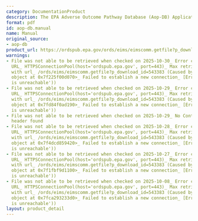```yaml
---
category: DocumentationProduct
description: The EPA Adverse Outcome Pathway Database (Aop-DB) Application User Manual
format: pdf
id: aop-db.manual
name: Manual
original_source:
- aop-db
product_url: https://ordspub.epa.gov/ords/eims/eimscomm.getfile?p_download_id=543383
warnings:
- File was not able to be retrieved when checked on 2025-10-30_ Error connecting to
  URL_ HTTPSConnectionPool(host='ordspub.epa.gov', port=443)_ Max retries exceeded
  with url_ /ords/eims/eimscomm.getfile?p_download_id=543383 (Caused by NewConnectionError('<urllib3.connection.HTTPSConnection
  object at 0x7f225f00d070>_ Failed to establish a new connection_ [Errno 101] Network
  is unreachable'))
- File was not able to be retrieved when checked on 2025-10-29_ Error connecting to
  URL_ HTTPSConnectionPool(host='ordspub.epa.gov', port=443)_ Max retries exceeded
  with url_ /ords/eims/eimscomm.getfile?p_download_id=543383 (Caused by NewConnectionError('<urllib3.connection.HTTPSConnection
  object at 0x7fd84f0ad190>_ Failed to establish a new connection_ [Errno 101] Network
  is unreachable'))
- File was not able to be retrieved when checked on 2025-10-29_ No Content-Length
  header found
- File was not able to be retrieved when checked on 2025-10-28_ Error connecting to
  URL_ HTTPSConnectionPool(host='ordspub.epa.gov', port=443)_ Max retries exceeded
  with url_ /ords/eims/eimscomm.getfile?p_download_id=543383 (Caused by NewConnectionError('<urllib3.connection.HTTPSConnection
  object at 0x7f4dcd859420>_ Failed to establish a new connection_ [Errno 101] Network
  is unreachable'))
- File was not able to be retrieved when checked on 2025-10-27_ Error connecting to
  URL_ HTTPSConnectionPool(host='ordspub.epa.gov', port=443)_ Max retries exceeded
  with url_ /ords/eims/eimscomm.getfile?p_download_id=543383 (Caused by NewConnectionError('<urllib3.connection.HTTPSConnection
  object at 0x7f1fbf9d1100>_ Failed to establish a new connection_ [Errno 101] Network
  is unreachable'))
- File was not able to be retrieved when checked on 2025-10-08_ Error connecting to
  URL_ HTTPSConnectionPool(host='ordspub.epa.gov', port=443)_ Max retries exceeded
  with url_ /ords/eims/eimscomm.getfile?p_download_id=543383 (Caused by NewConnectionError('<urllib3.connection.HTTPSConnection
  object at 0x7fca293233d0>_ Failed to establish a new connection_ [Errno 101] Network
  is unreachable'))
layout: product_detail
---
```

